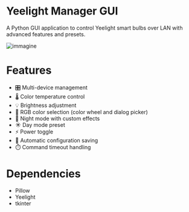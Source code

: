 # Yeelight Manager GUI

A Python GUI application to control Yeelight smart bulbs over LAN with advanced features and presets.

![immagine](https://github.com/user-attachments/assets/d7f339b0-1506-4591-aaf2-032c0cbb5f36)

# Features

- 🎛️ Multi-device management
- 🌡️ Color temperature control
- 💡 Brightness adjustment
- 🎨 RGB color selection (color wheel and dialog picker)
- 🌙 Night mode with custom effects
- ☀️ Day mode preset
- ⚡ Power toggle
- 💾 Automatic configuration saving
- ⏱️ Command timeout handling

# Dependencies
- Pillow
- Yeelight
- tkinter
